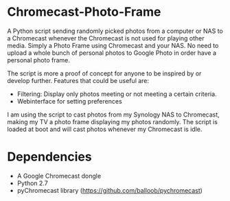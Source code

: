 # Chromecast-Photo-Frame
A Python script sending randomly picked photos from a computer or NAS to a Chromecast whenever the Chromecast is not used for playing other media. Simply a Photo Frame using Chromecast and your NAS. No need to upload a whole bunch of personal photos to Google Photo in order have a personal photo frame.

The script is more a proof of concept for anyone to be inspired by or develop further. Features that could be useful are:
- Filtering: Display only photos meeting or not meeting a certain criteria.
- Webinterface for setting preferences

I am using the script to cast photos from my Synology NAS to Chromecast, making my TV a photo frame displaying my photos randomly. The script is loaded at boot and will cast photos whenever my Chromecast is idle.

# Dependencies
- A Google Chromecast dongle
- Python 2.7
- pyChromecast library (https://github.com/balloob/pychromecast)
